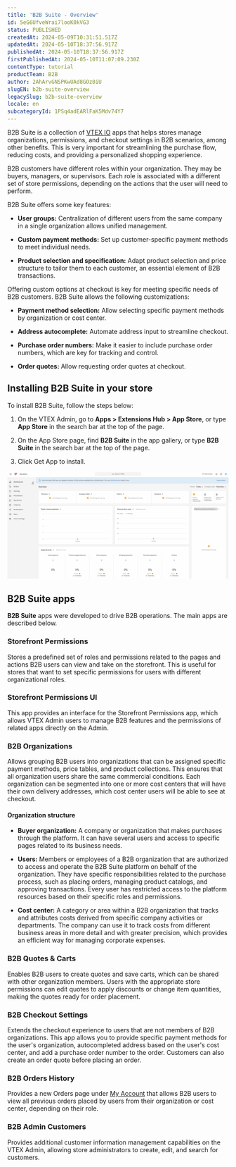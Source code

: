```yaml
---
title: 'B2B Suite - Overview'
id: 5eG6UfveWrai7looK0kVG3
status: PUBLISHED
createdAt: 2024-05-09T10:31:51.517Z
updatedAt: 2024-05-10T18:37:56.917Z
publishedAt: 2024-05-10T18:37:56.917Z
firstPublishedAt: 2024-05-10T11:07:09.230Z
contentType: tutorial
productTeam: B2B
author: 2AhArvGNSPKwUAd8GOz0iU
slugEN: b2b-suite-overview
legacySlug: b2b-suite-overview
locale: en
subcategoryId: 1PSq4adEARlFaK5Mdv74Y7
---
```



B2B Suite is a collection of [VTEX IO](https://developers.vtex.com/docs/guides/vtex-io-documentation-what-is-vtex-io) apps that helps stores manage organizations, permissions, and checkout settings in B2B scenarios, among other benefits. This is very important for streamlining the purchase flow, reducing costs, and providing a personalized shopping experience.

B2B customers have different roles within your organization. They may be buyers, managers, or supervisors. Each role is associated with a different set of store permissions, depending on the actions that the user will need to perform.

B2B Suite offers some key features:

- **User groups:** Centralization of different users from the same company in a single organization allows unified management.

- **Custom payment methods:** Set up customer-specific payment methods to meet individual needs.

- **Product selection and specification:** Adapt product selection and price structure to tailor them to each customer, an essential element of B2B transactions.

Offering custom options at checkout is key for meeting specific needs of B2B customers. B2B Suite allows the following customizations:

- **Payment method selection:** Allow selecting specific payment methods by organization or cost center.

- **Address autocomplete:** Automate address input to streamline checkout.

- **Purchase order numbers:** Make it easier to include purchase order numbers, which are key for tracking and control.

- **Order quotes:** Allow requesting order quotes at checkout.

## Installing B2B Suite in your store

To install B2B Suite, follow the steps below:

1. On the VTEX Admin, go to **Apps > Extensions Hub > App Store**, or type **App Store** in the search bar at the top of the page.

2. On the App Store page, find **B2B Suite** in the app gallery, or type **B2B Suite** in the search bar at the top of the page.

3. Click Get App to install.

![Instalação B2B Suite - EN](https://raw.githubusercontent.com/vtexdocs/help-center-content/refs/heads/main/docs/en/tutorials/b2b/overview/b2b-suite-overview_1.gif)

## B2B Suite apps

**B2B Suite** apps were developed to drive B2B operations. The main apps are described below.

### Storefront Permissions

Stores a predefined set of roles and permissions related to the pages and actions B2B users can view and take on the storefront. This is useful for stores that want to set specific permissions for users with different organizational roles.

### Storefront Permissions UI

This app provides an interface for the Storefront Permissions app, which allows VTEX Admin users to manage B2B features and the permissions of related apps directly on the Admin.

### B2B Organizations

Allows grouping B2B users into organizations that can be assigned specific payment methods, price tables, and product collections. This ensures that all organization users share the same commercial conditions.
Each organization can be segmented into one or more cost centers that will have their own delivery addresses, which cost center users will be able to see at checkout.

#### **Organization structure**

- **Buyer organization:** A company or organization that makes purchases through the platform. It can have several users and access to specific pages related to its business needs.

- **Users:** Members or employees of a B2B organization that are authorized to access and operate the B2B Suite platform on behalf of the organization. They have specific responsibilities related to the purchase process, such as placing orders, managing product catalogs, and approving transactions. Every user has restricted access to the platform resources based on their specific roles and permissions.

- **Cost center:** A category or area within a B2B organization that tracks and attributes costs derived from specific company activities or departments. The company can use it to track costs from different business areas in more detail and with greater precision, which provides an efficient way for managing corporate expenses.

### B2B Quotes & Carts

Enables B2B users to create quotes and save carts, which can be shared with other organization members. Users with the appropriate store permissions can edit quotes to apply discounts or change item quantities, making the quotes ready for order placement.

### B2B Checkout Settings

Extends the checkout experience to users that are not members of B2B organizations. This app allows you to provide specific payment methods for the user's organization, autocompleted address based on the user's cost center, and add a purchase order number to the order. Customers can also create an order quote before placing an order.

### B2B Orders History

Provides a new Orders page under [My Account](https://help.vtex.com/en/tutorial/como-funciona-a-minha-conta--2BQ3GiqhqGJTXsWVuio3Xh) that allows B2B users to view all previous orders placed by users from their organization or cost center, depending on their role.

### B2B Admin Customers

Provides additional customer information management capabilities on the VTEX Admin, allowing store administrators to create, edit, and search for customers.

